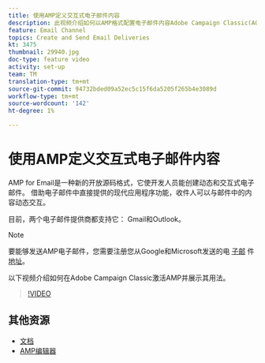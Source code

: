 ```yaml
---
title: 使用AMP定义交互式电子邮件内容
description: 此视频介绍如何以AMP格式配置电子邮件内容Adobe Campaign Classic(ACC)。
feature: Email Channel
topics: Create and Send Email Deliveries
kt: 3475
thumbnail: 29940.jpg
doc-type: feature video
activity: set-up
team: TM
translation-type: tm+mt
source-git-commit: 94732bded09a52ec5c15f6da5205f265b4e3089d
workflow-type: tm+mt
source-wordcount: '142'
ht-degree: 1%

---
```



# 使用AMP定义交互式电子邮件内容

AMP for Email是一种新的开放源码格式，它使开发人员能创建动态和交互式电子邮件。 借助电子邮件中直接提供的现代应用程序功能，收件人可以与邮件中的内容动态交互。

目前，两个电子邮件提供商都支持它： Gmail和Outlook。

>[!NOTE]
>
>要能够发送AMP电子邮件，您需要注册您从Google和Microsoft发送的电 [子邮](https://developers.google.com/gmail/ampemail/register) 件 [地址](https://docs.microsoft.com/en-us/outlook/amphtml/register-outlook)。

以下视频介绍如何在Adobe Campaign Classic激活AMP并展示其用法。

>[!VIDEO](https://video.tv.adobe.com/v/29940?quality=12&learn=on)

## 其他资源

* [文档](https://docs.adobe.com/content/help/en/campaign-classic/using/sending-messages/sending-emails/defining-the-email-content.html)
* [AMP编辑器](https://playground.amp.dev/)
